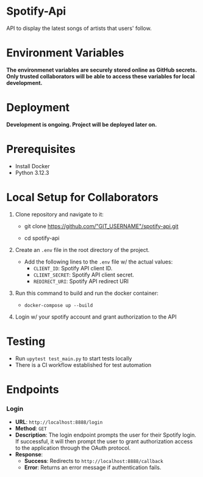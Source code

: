 # Spotify-Api
API to display the latest songs of artists that users' follow.

# Environment Variables 
**The environmenet variables are securely stored online as GitHub secrets. Only trusted collaborators will be able to access these variables for local development.**

# Deployment
**Development is ongoing. Project will be deployed later on.**

# Prerequisites
- Install Docker
- Python 3.12.3

# Local Setup for Collaborators
1. Clone repository and navigate to it:
    - git clone https://github.com/"GIT_USERNAME"/spotify-api.git

    - cd spotify-api

2. Create an `.env` file in the root directory of the project.
    - Add the following lines to the `.env` file w/ the actual values:
        - `CLIENT_ID`: Spotify API client ID.
        - `CLIENT_SECRET`: Spotify API client secret.
        - `REDIRECT_URI`: Spotify API redirect URI

2. Run this command to build and run the docker container: 
    - `docker-compose up --build`

3. Login w/ your spotify account and grant authorization to the API

# Testing
 - Run `upytest test_main.py` to start tests locally
 - There is a CI workflow established for test automation

# Endpoints 
###  Login 
- **URL**: `http://localhost:8888/login`
- **Method**: `GET`
- **Description**: The login endpoint prompts the user for their Spotify login. If successful, it will then prompt the user to grant authorization access to the application through the OAuth protocol.
- **Response**: 
  - **Success**: Redirects to `http://localhost:8888/callback`
  - **Error**: Returns an error message if authentication fails.

